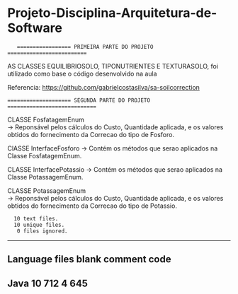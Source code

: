 # Projeto-Disciplina-Arquitetura-de-Software 


       ================= PRIMEIRA PARTE DO PROJETO ========================= 


AS CLASSES EQUILIBRIOSOLO, TIPONUTRIENTES E TEXTURASOLO, foi utilizado como base o código desenvolvido na aula

Referencia: https://github.com/gabrielcostasilva/sa-soilcorrection




    ==================== SEGUNDA PARTE DO PROJETO ============================

   CLASSE FosfatagemEnum  
  -> Reponsável pelos cálculos do Custo, Quantidade aplicada, e os valores obtidos do fornecimento da Correcao do tipo de Fosforo. 
  
  
   ClASSE InterfaceFosforo 
  -> Contém os métodos que serao aplicados na Classe FosfatagemEnum. 
  
  CLASSE InterfacePotassio 
    -> Contém os métodos que serao aplicados na Classe PotassagemEnum. 
    

  CLASSE PotassagemEnum  
  -> Reponsável pelos cálculos do Custo, Quantidade aplicada, e os valores obtidos do fornecimento da Correcao do tipo de Potassio. 
  
      10 text files.
      10 unique files.                              
       0 files ignored.


-------------------------------------------------------------------------------
Language                     files          blank        comment           code
-------------------------------------------------------------------------------
Java                            10            712              4            645
-------------------------------------------------------------------------------


